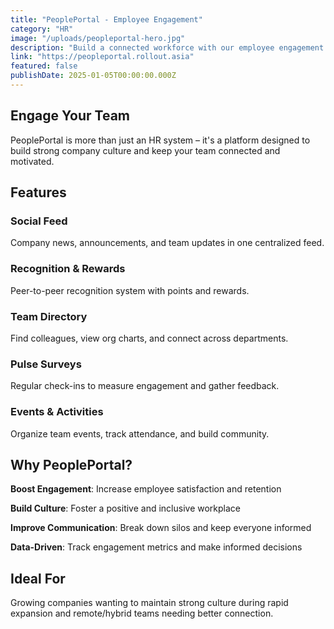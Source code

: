 ```yaml
---
title: "PeoplePortal - Employee Engagement"
category: "HR"
image: "/uploads/peopleportal-hero.jpg"
description: "Build a connected workforce with our employee engagement platform featuring communication tools, recognition systems, and culture building features."
link: "https://peopleportal.rollout.asia"
featured: false
publishDate: 2025-01-05T00:00:00.000Z
---
```


## Engage Your Team

PeoplePortal is more than just an HR system – it's a platform designed to build strong company culture and keep your team connected and motivated.

## Features

### Social Feed
Company news, announcements, and team updates in one centralized feed.

### Recognition & Rewards
Peer-to-peer recognition system with points and rewards.

### Team Directory
Find colleagues, view org charts, and connect across departments.

### Pulse Surveys
Regular check-ins to measure engagement and gather feedback.

### Events & Activities
Organize team events, track attendance, and build community.

## Why PeoplePortal?

**Boost Engagement**: Increase employee satisfaction and retention

**Build Culture**: Foster a positive and inclusive workplace

**Improve Communication**: Break down silos and keep everyone informed

**Data-Driven**: Track engagement metrics and make informed decisions

## Ideal For

Growing companies wanting to maintain strong culture during rapid expansion and remote/hybrid teams needing better connection.